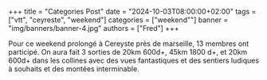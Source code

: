 +++
title = "Categories Post"
date = "2024-10-03T08:00:00+02:00"
tags = ["vtt", "ceyreste", "weekend"]
categories = ["weekend""]
banner = "img/banners/banner-4.jpg"
authors = ["Fred"]
+++

Pour ce weekend prolongé à Cereyste près de marseille, 13 membres ont participé. On aura fait 3 sorties de 20km 600d+, 45km 1800 d+, et 20km 600d+ dans les collines avec des vues fantastiques et des sentiers ludiques à souhaits et des montées interminable.